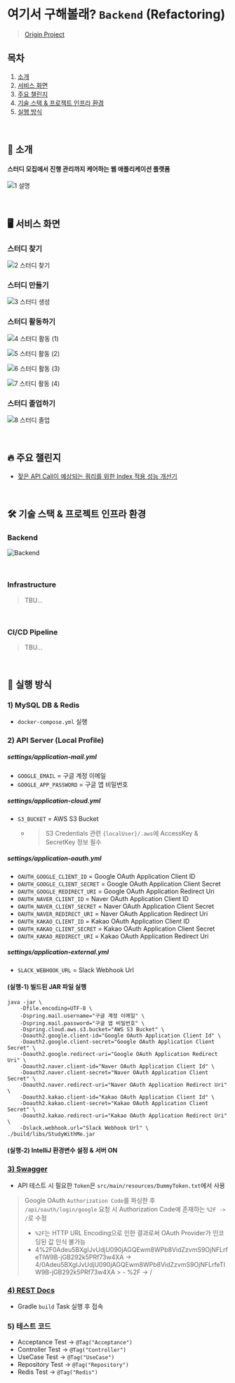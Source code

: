 # 여기서 구해볼래? `Backend` (Refactoring)

> [Origin Project](https://github.com/kgu-capstone/study-with-me-be)

## 목차

1. [소개](#-소개)
2. [서비스 화면](#-서비스-화면)
3. [주요 챌린지](#-주요-챌린지)
4. [기술 스택 & 프로젝트 인프라 환경](#-기술-스택--프로젝트-인프라-환경)
5. [실행 방식](#-실행-방식)

<br>

## 🌙 소개
#### 스터디 모집에서 진행 관리까지 케어하는 웹 애플리케이션 플랫폼

![1  설명](https://github.com/kgu-capstone/study-with-me-be/assets/51479381/dede40ea-94be-4577-9674-d3e35b7cb6c0)

<br>

## 🖥 서비스 화면
### 스터디 찾기

![2  스터디 찾기](https://github.com/kgu-capstone/study-with-me-be/assets/51479381/11c38c25-1dda-45ae-8239-67f5cf5894f3)

### 스터디 만들기

![3  스터디 생성](https://github.com/kgu-capstone/study-with-me-be/assets/51479381/e19da0b7-c882-4401-9c15-06db9af517ab)

### 스터디 활동하기

![4  스터디 활동 (1)](https://github.com/kgu-capstone/study-with-me-be/assets/51479381/9b854301-c1b3-4151-abcf-0deccd7ec8e9)

![5  스터디 활동 (2)](https://github.com/kgu-capstone/study-with-me-be/assets/51479381/f44447cb-0d0a-4ec1-afe3-2f9064f5c53c)

![6  스터디 활동 (3)](https://github.com/kgu-capstone/study-with-me-be/assets/51479381/b586a8b8-6332-4077-ab5a-1f5f043fbcc9)

![7  스터디 활동 (4)](https://github.com/kgu-capstone/study-with-me-be/assets/51479381/3c8a2502-6192-4dc4-8e64-31201769998c)

### 스터디 졸업하기

![8  스터디 졸업](https://github.com/kgu-capstone/study-with-me-be/assets/51479381/1e9527a1-d2a0-422b-90ff-d75322f1370e)

<br>

## 🔥 주요 챌린지

- [잦은 API Call이 예상되는 쿼리를 위한 Index 적용 성능 개선기](https://sjiwon.notion.site/Study-With-Me-b4e2f768c067433b9f2f84553af83067?pvs=4)

<br>

## 🛠 기술 스택 & 프로젝트 인프라 환경
### Backend

![Backend](https://github.com/sjiwon/study-with-me-be/assets/51479381/e102ebe6-6790-407b-839b-7cfa0e539fab)

<br>

### Infrastructure

> TBU...

<br>

### CI/CD Pipeline

> TBU...

<br>

## 🚩 실행 방식
### 1) MySQL DB & Redis

- `docker-compose.yml` 실행

### 2) API Server (Local Profile)

##### settings/application-mail.yml

- `GOOGLE_EMAIL` = 구글 계정 이메일
- `GOOGLE_APP_PASSWORD` = 구글 앱 비밀번호

##### settings/application-cloud.yml
- `S3_BUCKET` = AWS S3 Bucket

  - > S3 Credentials 관련 `{localUser}/.aws`에 AccessKey & SecretKey 정보 필수

##### settings/application-oauth.yml

- `OAUTH_GOOGLE_CLIENT_ID` = Google OAuth Application Client ID
- `OAUTH_GOOGLE_CLIENT_SECRET` = Google OAuth Application Client Secret
- `OAUTH_GOOGLE_REDIRECT_URI` = Google OAuth Application Redirect Uri
- `OAUTH_NAVER_CLIENT_ID` = Naver OAuth Application Client ID
- `OAUTH_NAVER_CLIENT_SECRET` = Naver OAuth Application Client Secret
- `OAUTH_NAVER_REDIRECT_URI` = Naver OAuth Application Redirect Uri
- `OAUTH_KAKAO_CLIENT_ID` = Kakao OAuth Application Client ID
- `OAUTH_KAKAO_CLIENT_SECRET` = Kakao OAuth Application Client Secret
- `OAUTH_KAKAO_REDIRECT_URI` = Kakao OAuth Application Redirect Uri

##### settings/application-external.yml
- `SLACK_WEBHOOK_URL` = Slack Webhook Url

#### (실행-1) 빌드된 JAR 파일 실행
```shell
java -jar \
    -Dfile.encoding=UTF-8 \
    -Dspring.mail.username="구글 계정 이메일" \
    -Dspring.mail.password="구글 앱 비밀번호" \
    -Dspring.cloud.aws.s3.bucket="AWS S3 Bucket" \
    -Doauth2.google.client-id="Google OAuth Application Client Id" \
    -Doauth2.google.client-secret="Google OAuth Application Client Secret" \
    -Doauth2.google.redirect-uri="Google OAuth Application Redirect Uri" \
    -Doauth2.naver.client-id="Naver OAuth Application Client Id" \
    -Doauth2.naver.client-secret="Naver OAuth Application Client Secret" \
    -Doauth2.naver.redirect-uri="Naver OAuth Application Redirect Uri" \
    -Doauth2.kakao.client-id="Kakao OAuth Application Client Id" \
    -Doauth2.kakao.client-secret="Kakao OAuth Application Client Secret" \
    -Doauth2.kakao.redirect-uri="Kakao OAuth Application Redirect Uri" \
    -Dslack.webhook.url="Slack Webhook Url" \
./build/libs/StudyWithMe.jar
```

#### (실행-2) IntelliJ 환경변수 설정 & 서버 ON

### [3) Swagger](http://localhost:8080/swagger-ui.html)

- API 테스트 시 필요한 `Token`은 `src/main/resources/DummyToken.txt`에서 사용

> Google OAuth `Authorization Code`를 파싱한 후 `/api/oauth/login/google` 요청 시 Authorization Code에 존재하는 `%2F -> /`로 수정
> - `%2F`는 HTTP URL Encoding으로 인한 결과로써 OAuth Provider가 인코딩된 값 인식 불가능
> - 4%2F0Adeu5BXgIJvUdjU090jAGQEwm8WPb8VidZzvmS9OjNFLrfeTIW9B-jGB292k5PRf73w4XA -> 4/0Adeu5BXgIJvUdjU090jAGQEwm8WPb8VidZzvmS9OjNFLrfeTIW9B-jGB292k5PRf73w4XA
    >   - %2F -> /

### [4) REST Docs](http://localhost:8080/docs/index.html)

- Gradle `build` Task 실행 후 접속

### 5) 테스트 코드

- Acceptance Test -> `@Tag("Acceptance")`
- Controller Test -> `@Tag("Controller")`
- UseCase Test -> `@Tag("UseCase")`
- Repository Test -> `@Tag("Repository")`
- Redis Test -> `@Tag("Redis")`
